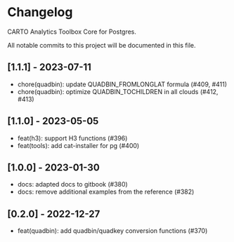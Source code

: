 # Changelog

CARTO Analytics Toolbox Core for Postgres.

All notable commits to this project will be documented in this file.

## [1.1.1] - 2023-07-11

- chore(quadbin): update QUADBIN_FROMLONGLAT formula (#409, #411)
- chore(quadbin): optimize QUADBIN_TOCHILDREN in all clouds (#412, #413)

## [1.1.0] - 2023-05-05

- feat(h3): support H3 functions (#396)
- feat(tools): add cat-installer for pg (#400)

## [1.0.0] - 2023-01-30

- docs: adapted docs to gitbook (#380)
- docs: remove additional examples from the reference (#382)

## [0.2.0] - 2022-12-27

- feat(quadbin): add quadbin/quadkey conversion functions (#370)
